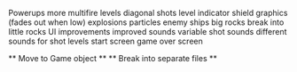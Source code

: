 Powerups
    more multifire levels
      diagonal shots
      level indicator
shield graphics (fades out when low)
explosions
particles
enemy ships
big rocks break into little rocks
UI improvements
improved sounds
  variable shot sounds
  different sounds for shot levels
start screen
game over screen

** Move to Game object **
** Break into separate files **
